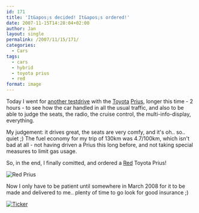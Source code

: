 ```yaml
---
id: 171
title: 'It&apos;s decided! It&apos;s ordered!'
date: 2007-11-15T14:28:04+02:00
author: Jan
layout: single
permalink: /2007/11/15/171/
categories:
  - Cars
tags:
  - cars
  - hybrid
  - toyota prius
  - red
format: image
---
```

Today I went for [another testdrive](/2007/11/12/test-drive-with-toyota-prius/) with the [Toyota](http://www.toyota.be/) [Prius](http://nl.toyota.be/cars/new_cars/prius/index.aspx), longer this time - 2 hours - to see how the car handled in all the usual traffic, and also to be able to judge the seats, the radio, the cruise control, the multi-info-display, everything.

My judgement: it drives great, the seats are very comfy, and it's oh.. so.. quiet ;) The fuel economy for my trip of 130km was 4.7/100km, which isn't bad at all - not having driven a Prius this long before, and not taking special measures to limit gas usage.

So, in the end, I finally comitted, and ordered a [Red](http://nl.toyota.be/cars/new_cars/prius/color.aspx) Toyota Prius!

![Red Prius](/assets/images/2007/11/pri_03_cco_3q3_im.jpg "Toyota Prius - RED!")

Now I only have to be patient until somewhere in March 2008 for it to be made and delivered to me.. plenty of time to go look for good insurance ;)

[![Ticker][tickerimg]][tickerurl]

[tickerurl]: http://www.TickerFactory.com/
[tickerimg]: http://tickers.TickerFactory.com/ezt/d/4;10757;127/st/20080331/e/I+get+my+car%21/dt/6/k/18c7/blk-event.png
